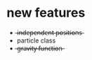 # new features
+ ̶i̶̶n̶̶d̶̶e̶̶p̶̶e̶̶n̶̶d̶̶e̶̶n̶̶t̶̶ ̶̶p̶̶o̶̶s̶̶i̶̶t̶̶i̶̶o̶̶n̶̶s̶  
+ particle class
+ ̶g̶̶r̶̶a̶̶v̶̶i̶̶t̶̶y̶̶ ̶̶f̶̶u̶̶n̶̶c̶̶t̶̶i̶̶o̶̶n̶  
